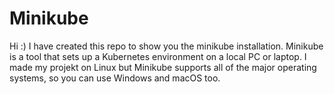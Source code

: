 # Minikube

Hi :)
I have created this repo to show you the minikube installation.
Minikube is a tool that sets up a Kubernetes environment on a local PC or laptop.
I made my projekt on Linux but Minikube supports all of the major operating systems, so you can use Windows and macOS too.
